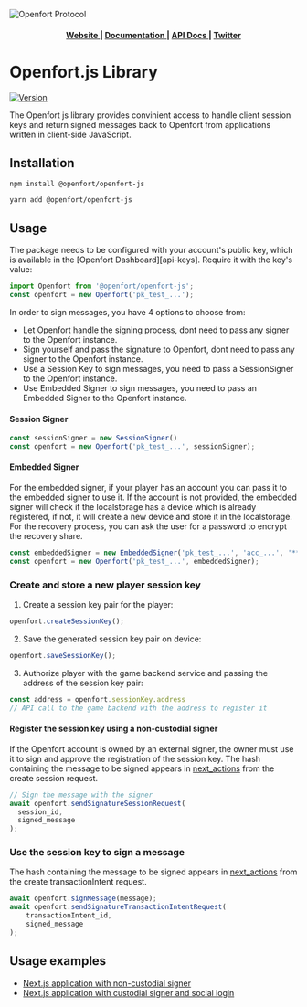 ![Openfort Protocol][banner-image]

<div align="center">
  <h4>
    <a href="https://www.openfort.xyz/">
      Website
    </a>
    <span> | </span>
    <a href="https://www.openfort.xyz/docs">
      Documentation
    </a>
    <span> | </span>
    <a href="https://www.openfort.xyz/docs/reference/api/authentication">
      API Docs
    </a>
    <span> | </span>
    <a href="https://twitter.com/openfortxyz">
      Twitter
    </a>
  </h4>
</div>

[banner-image]: https://blog-cms.openfort.xyz/uploads/openfortjs_f52fdc3f2d.png

# Openfort.js Library

[![Version](https://img.shields.io/npm/v/@openfort/openfort-js.svg)](https://www.npmjs.org/package/@openfort/openfort-js)

The Openfort js library provides convinient access to handle client session keys and return signed messages back to Openfort from applications written in client-side JavaScript.

## Installation

```shell
npm install @openfort/openfort-js
```

```shell
yarn add @openfort/openfort-js
```

## Usage

The package needs to be configured with your account's public key, which is
available in the [Openfort Dashboard][api-keys]. Require it with the key's
value:

```js
import Openfort from '@openfort/openfort-js';
const openfort = new Openfort('pk_test_...');
```
In order to sign messages, you have 4 options to choose from:
* Let Openfort handle the signing process, dont need to pass any signer to the Openfort instance.
* Sign yourself and pass the signature to Openfort, dont need to pass any signer to the Openfort instance.
* Use a Session Key to sign messages, you need to pass a SessionSigner to the Openfort instance.
* Use Embedded Signer to sign messages, you need to pass an Embedded Signer to the Openfort instance.

#### Session Signer
```ts
const sessionSigner = new SessionSigner()
const openfort = new Openfort('pk_test_...', sessionSigner);
```

#### Embedded Signer
For the embedded signer, if your player has an account you can pass it to the embedded signer to use it. If the account is not provided, the embedded signer will check if the localstorage has a device which is already registered, if not, it will create a new device and store it in the localstorage.
For the recovery process, you can ask the user for a password to encrypt the recovery share.

```ts
const embeddedSigner = new EmbeddedSigner('pk_test_...', 'acc_...', '********');
const openfort = new Openfort('pk_test_...', embeddedSigner);
```


### Create and store a new player session key

1. Create a session key pair for the player:

```typescript
openfort.createSessionKey();
```

2. Save the generated session key pair on device:

```typescript
openfort.saveSessionKey();
```

3. Authorize player with the game backend service and passing the address of the session key pair:

```typescript
const address = openfort.sessionKey.address
// API call to the game backend with the address to register it
```

#### Register the session key using a non-custodial signer

If the Openfort account is owned by an external signer, the owner must use it to sign and approve the registration of the session key. The hash containing the message to be signed appears in [next_actions][next-action] from the create session request.

```typescript
// Sign the message with the signer
await openfort.sendSignatureSessionRequest(
  session_id,
  signed_message
);
```

### Use the session key to sign a message

The hash containing the message to be signed appears in [next_actions][next-action] from the create transactionIntent request.

```typescript
await openfort.signMessage(message);
await openfort.sendSignatureTransactionIntentRequest(
    transactionIntent_id,
    signed_message
);
```

## Usage examples
- [Next.js application with non-custodial signer](https://github.com/openfort-xyz/samples/tree/main/rainbow-ssv-nextjs)
- [Next.js application with custodial signer and social login](https://github.com/openfort-xyz/samples/tree/main/ssv-social-nextjs)

[next-action]: https://www.openfort.xyz/docs/api/transaction_intents#the-transaction-intent-object

<!--
# vim: set tw=79:
-->
